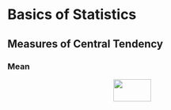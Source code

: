 # Basics of Statistics

## Measures of Central Tendency

### Mean


<p align="center"><img src="/tex/fa3fc69e85d8702a59622797db240d20.svg?invert_in_darkmode&sanitize=true" align=middle width=75.27914129999999pt height=44.89738935pt/></p>

